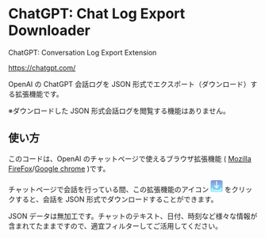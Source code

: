 # ChatGPT: Chat Log Export Downloader

ChatGPT: Conversation Log Export Extension

<https://chatgpt.com/>

OpenAI の ChatGPT 会話ログを JSON 形式でエクスポート（ダウンロード）する拡張機能です。

※ダウンロードした JSON 形式会話ログを閲覧する機能はありません。

## 使い方

このコードは、OpenAI のチャットページで使えるブラウザ拡張機能 ( [Mozilla FireFox](https://addons.mozilla.org/ja/firefox/addon/chatgpt-chat-log-export/)/[Google chrome](https://chromewebstore.google.com/detail/chatgpt-chat-log-export-j/gejpagcjdocpgpnblmknkfpbdjkeocpd) )です。

チャットページで会話を行っている間、この拡張機能のアイコン <img src="./icons/download-icon.svg" width="24"> をクリックすると、会話を JSON 形式でダウンロードすることができます。

JSON データは無加工です。チャットのテキスト、日付、時刻など様々な情報が含まれてたままですので、適宜フィルターしてご活用してください。
